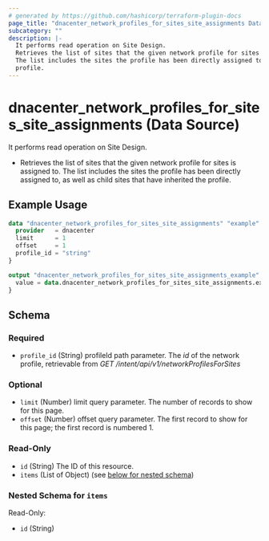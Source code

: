 ```yaml
---
# generated by https://github.com/hashicorp/terraform-plugin-docs
page_title: "dnacenter_network_profiles_for_sites_site_assignments Data Source - terraform-provider-dnacenter"
subcategory: ""
description: |-
  It performs read operation on Site Design.
  Retrieves the list of sites that the given network profile for sites is assigned to.
  The list includes the sites the profile has been directly assigned to, as well as child sites that have inherited the
  profile.
---
```


# dnacenter_network_profiles_for_sites_site_assignments (Data Source)

It performs read operation on Site Design.

- Retrieves the list of sites that the given network profile for sites is assigned to.
The list includes the sites the profile has been directly assigned to, as well as child sites that have inherited the
profile.

## Example Usage

```terraform
data "dnacenter_network_profiles_for_sites_site_assignments" "example" {
  provider   = dnacenter
  limit      = 1
  offset     = 1
  profile_id = "string"
}

output "dnacenter_network_profiles_for_sites_site_assignments_example" {
  value = data.dnacenter_network_profiles_for_sites_site_assignments.example.items
}
```

<!-- schema generated by tfplugindocs -->
## Schema

### Required

- `profile_id` (String) profileId path parameter. The *id* of the network profile, retrievable from *GET /intent/api/v1/networkProfilesForSites*

### Optional

- `limit` (Number) limit query parameter. The number of records to show for this page.
- `offset` (Number) offset query parameter. The first record to show for this page; the first record is numbered 1.

### Read-Only

- `id` (String) The ID of this resource.
- `items` (List of Object) (see [below for nested schema](#nestedatt--items))

<a id="nestedatt--items"></a>
### Nested Schema for `items`

Read-Only:

- `id` (String)
